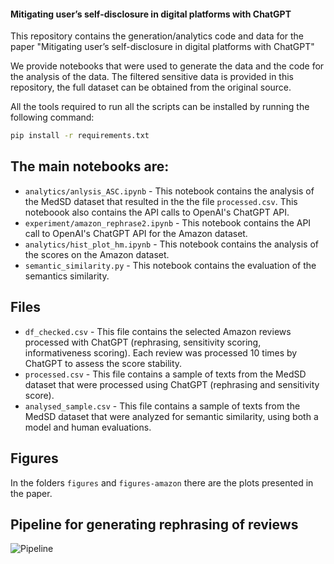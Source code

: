 #### Mitigating user’s self-disclosure in digital platforms with ChatGPT

This repository contains the generation/analytics code and data for the paper "Mitigating user’s self-disclosure in digital platforms with ChatGPT"


We provide notebooks that were used to generate the data and the code for the analysis of the data. 
The filtered sensitive data is provided in this repository, the full dataset can be obtained from the original source.

All the tools required to run all the scripts can be installed by running the following command:
```bash
pip install -r requirements.txt
```

## The main notebooks are:
- `analytics/anlysis_ASC.ipynb` - This notebook contains the analysis of the MedSD dataset that resulted in the the file `processed.csv`. This noteboook also contains the API calls to OpenAI's ChatGPT API.
- `experiment/amazon_rephrase2.ipynb` - This notebook contains the API call to OpenAI's ChatGPT API for the Amazon dataset.
- `analytics/hist_plot_hm.ipynb` - This notebook contains the analysis of the scores on the Amazon dataset.
- `semantic_similarity.py` - This notebook contains the evaluation of the semantics similarity.


## Files 

- `df_checked.csv` - This file contains the selected Amazon reviews processed with ChatGPT (rephrasing, sensitivity scoring, informativeness scoring). Each review was processed 10 times by ChatGPT to assess the score stability. 
- `processed.csv` - This file contains a sample of texts from the MedSD dataset that were processed using ChatGPT (rephrasing and sensitivity score). 
- `analysed_sample.csv` - This file contains a sample of texts from the MedSD dataset that were analyzed for semantic similarity, using both a model and human evaluations.

## Figures
In the folders `figures` and `figures-amazon` there are the plots presented in the paper.

## Pipeline for generating rephrasing of reviews

![Pipeline](./pipeline.jpeg)

